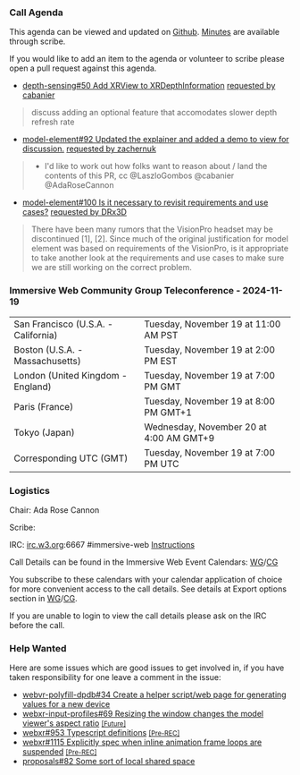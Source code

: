 ### Call Agenda

This agenda can be viewed and updated on [Github](https://github.com/immersive-web/administrivia/blob/main/meetings/2024/2024-11-19-Immersive_Web_Working_Group_Teleconference-agenda.md). [Minutes](https://www.w3.org/2024/11/19-immersive-web-minutes.html) are available through scribe.

If you would like to add an item to the agenda or volunteer to scribe please open a pull request against this agenda.

* [depth-sensing#50 Add XRView to XRDepthInformation](https://github.com/immersive-web/depth-sensing/pull/50) [requested by cabanier](https://github.com/immersive-web/depth-sensing/pull/50#issuecomment-2386524454)
> discuss adding an optional feature that accomodates slower depth refresh rate

* [model-element#92 Updated the explainer and added a demo to view for discussion.](https://github.com/immersive-web/model-element/pull/92) [requested by zachernuk](https://github.com/immersive-web/model-element/pull/92#issuecomment-2480230240)
> - I'd like to work out how folks want to reason about / land the contents of this PR, cc @LaszloGombos @cabanier @AdaRoseCannon

* [model-element#100 Is it necessary to revisit requirements and use cases?](https://github.com/immersive-web/model-element/issues/100) [requested by DRx3D](https://github.com/immersive-web/model-element/issues/100#issuecomment-2481886729)
> There have been many rumors that the VisionPro headset may be discontinued [1], [2]. Since much of the original justification for model element was based on requirements of the VisionPro, is it appropriate to take another look at the requirements and use cases to make sure we are still working on the correct problem.
 >

### Immersive Web Community Group Teleconference - 2024-11-19

<table>
<tr><td> San Francisco (U.S.A. - California) <td> Tuesday, November 19 at 11:00 AM PST
<tr><td> Boston (U.S.A. - Massachusetts) <td> Tuesday, November 19 at 2:00 PM EST
<tr><td> London (United Kingdom - England) <td> Tuesday, November 19 at 7:00 PM GMT
<tr><td> Paris (France) <td> Tuesday, November 19 at 8:00 PM GMT+1
<tr><td> Tokyo (Japan) <td> Wednesday, November 20 at 4:00 AM GMT+9
<tr><td> Corresponding UTC (GMT) <td> Tuesday, November 19 at 7:00 PM UTC
</table>

### Logistics

Chair: Ada Rose Cannon

Scribe:

IRC: [irc.w3.org](https://irc.w3.org/):6667 #immersive-web [Instructions](https://github.com/immersive-web/administrivia/blob/main/IRC.md)

Call Details can be found in the Immersive Web Event Calendars: [WG](https://www.w3.org/groups/wg/immersive-web/calendar/)/[CG](https://www.w3.org/groups/cg/immersive-web/calendar/)

You subscribe to these calendars with your calendar application of choice for more convenient access to the call details. See details at Export options section in [WG](https://www.w3.org/groups/wg/immersive-web/calendar/#export)/[CG](https://www.w3.org/groups/cg/immersive-web/calendar/#export).

If you are unable to login to view the call details please ask on the IRC before the call.

### Help Wanted

Here are some issues which are good issues to get involved in, if you have taken responsibility for one leave a comment in the issue:

- [webvr-polyfill-dpdb#34 Create a helper script/web page for generating values for a new device](https://github.com/immersive-web/webvr-polyfill-dpdb/issues/34)
- [webxr-input-profiles#69 Resizing the window changes the model viewer's aspect ratio](https://github.com/immersive-web/webxr-input-profiles/issues/69) [<small>[Future]</small>](https://api.github.com/repos/immersive-web/webxr-input-profiles/milestones/4)
- [webxr#953 Typescript definitions](https://github.com/immersive-web/webxr/issues/953) [<small>[Pre-REC]</small>](https://api.github.com/repos/immersive-web/webxr/milestones/16)
- [webxr#1115 Explicitly spec when inline animation frame loops are suspended](https://github.com/immersive-web/webxr/issues/1115) [<small>[Pre-REC]</small>](https://api.github.com/repos/immersive-web/webxr/milestones/16)
- [proposals#82 Some sort of local shared space](https://github.com/immersive-web/proposals/issues/82)


              
